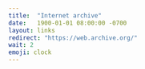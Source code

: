 ```yaml
---
title:  "Internet archive"
date:   1900-01-01 08:00:00 -0700
layout: links
redirect: "https://web.archive.org/"
wait: 2
emoji: clock
---
```

